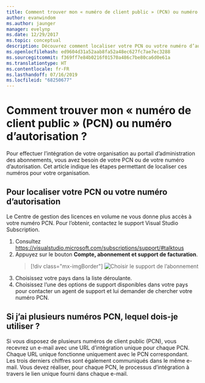 ```yaml
---
title: Comment trouver mon « numéro de client public » (PCN) ou numéro d’autorisation ? | Microsoft Docs
author: evanwindom
ms.author: jaunger
manager: evelynp
ms.date: 12/29/2017
ms.topic: conceptual
description: Découvrez comment localiser votre PCN ou votre numéro d’autorisation
ms.openlocfilehash: ed9604d31a52aab8fa52a48ec627fc7ae7ec3288
ms.sourcegitcommit: f369ff7e84b0216f01570a486c7be80ca6d0e61a
ms.translationtype: HT
ms.contentlocale: fr-FR
ms.lasthandoff: 07/16/2019
ms.locfileid: "68250677"
---
```

# <a name="how-do-i-locate-my-public-customer-number-pcn-or-authorization-number"></a>Comment trouver mon « numéro de client public » (PCN) ou numéro d’autorisation ?

Pour effectuer l’intégration de votre organisation au portail d’administration des abonnements, vous avez besoin de votre PCN ou de votre numéro d’autorisation. Cet article indique les étapes permettant de localiser ces numéros pour votre organisation.

## <a name="to-locate-your-pcn-or-authorization-number"></a>Pour localiser votre PCN ou votre numéro d’autorisation

Le Centre de gestion des licences en volume ne vous donne plus accès à votre numéro PCN.  Pour l’obtenir, contactez le support Visual Studio Subscription.
1. Consultez https://visualstudio.microsoft.com/subscriptions/support/#talktous
2. Appuyez sur le bouton **Compte, abonnement et support de facturation**.
    > [!div class="mx-imgBorder"]
    > ![Choisir le support de l’abonnement](_img/vlsc/vlsc-pcn.png)
3. Choisissez votre pays dans la liste déroulante.
4. Choisissez l’une des options de support disponibles dans votre pays pour contacter un agent de support et lui demander de chercher votre numéro PCN.

## <a name="if-i-have-more-than-one-pcn-which-one-should-i-use"></a>Si j’ai plusieurs numéros PCN, lequel dois-je utiliser ?

Si vous disposez de plusieurs numéros de client public (PCN), vous recevrez un e-mail avec une URL d’intégration unique pour chaque PCN. Chaque URL unique fonctionne uniquement avec le PCN correspondant. Les trois derniers chiffres sont également communiqués dans le même e-mail. Vous devez réaliser, pour chaque PCN, le processus d’intégration à travers le lien unique fourni dans chaque e-mail.
